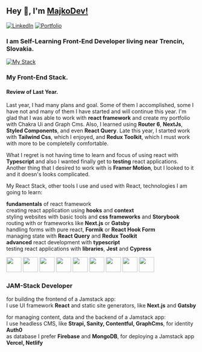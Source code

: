 ## Hey 👋, I'm [MajkoDev!](https://github.com/MajkoDev)

[![LinkedIn](https://img.shields.io/badge/-LinkedIn-0e76a8?style=flat-square&logo=Linkedin&logoColor=white)](https://www.linkedin.com/in/marian-holly-8b73bb242/)
[![Portfolio](https://img.shields.io/badge/Website-3b5998?style=flat-square&logo=google-chrome&logoColor=white)](https://majkodev.netlify.app/)

### I am Self-Learning Front-End Developer living near Trencin, Slovakia.

[![My Stack](https://skills.thijs.gg/icons?i=vscode,react,js&theme=dark)](https://skills.thijs.gg)


### My Front-End Stack.



#### Review of Last Year.
Last year, I had many plans and goal. Some of them I accomplished, some I have not and many of them I have started and will continue this year. I'm glad that I was able to work with **react framework** and create my portfolio with Chakra Ui and Graph Cms. Also, I learned using **Router 6**, **NextJs**, **Styled Components**, and even **React Query**. Late this year, I started work with **Tailwind Css**, which I enjoyed, and **Redux Toolkit**, which I must work with more to be completelly comfortable.

What I regret is not having time to learn and focus of using react with **Typescript** and also I wanted finally get to **testing** react applications. Another thing that I desired to work with is **Framer Motion**, but I looked to it and it doesn's looks complicated.






My React Stack, other tools I use and used with React, technologies I am going to learn:

**fundamentals** of react framework <br />
creating react application using **hooks** and **context** <br />
styling websites with basic tools and **css frameworks** and **Storybook** <br />
routing with  or frameworks like **Next.js** or **Gatsby** <br />
handling forms with pure react, **Formik** or **React Hook Form** <br />
managing state with **React Query** and **Redux Toolkit** <br />
**advanced** react development with **typescript** <br />
testing react applications with **libraries**, **Jest** and **Cypress**

<img src="https://cdn.jsdelivr.net/gh/devicons/devicon/icons/react/react-original.svg" width="40" height="40" /> <img src="https://cdn.jsdelivr.net/gh/devicons/devicon/icons/nextjs/nextjs-original.svg" width="40" height="40" /> <img src="https://cdn.jsdelivr.net/gh/devicons/devicon/icons/gatsby/gatsby-plain.svg" width="40" height="40" /> <img src="https://cdn.jsdelivr.net/gh/devicons/devicon/icons/redux/redux-original.svg" width="40" height="40" /> <img src="https://cdn.jsdelivr.net/gh/devicons/devicon/icons/typescript/typescript-original.svg" width="40" height="40" /> <img src="https://cdn.jsdelivr.net/gh/devicons/devicon/icons/storybook/storybook-original.svg" width="40" height="40" /> <img src="https://cdn.jsdelivr.net/gh/devicons/devicon/icons/materialui/materialui-original.svg" width="40" height="40" /> <img src="https://cdn.jsdelivr.net/gh/devicons/devicon/icons/tailwindcss/tailwindcss-plain.svg" width="40" height="40" /> <img src="https://cdn.jsdelivr.net/gh/devicons/devicon/icons/jest/jest-plain.svg" width="40" height="40" />

### JAM-Stack Developer

for building the frontend of a Jamstack app:  <br />
I use UI framework **React** and static site generators, like **Next.js** and **Gatsby**

for managing content, data and the backend of a Jamstack app: <br />
I use headless CMS, like **Strapi, Sanity, Contentful, GraphCms**, for identity **Auth0**  <br />
as database I prefer **Firebase** and **MongoDB**, for deploying a Jamstack app **Vercel, Netlify**





